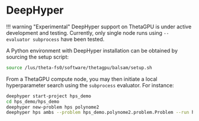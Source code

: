 # DeepHyper

!!! warning "Experimental"
    DeepHyper support on ThetaGPU is under active development and testing.  Currently,
    only single node runs using `--evaluator subprocess` have been tested.

A Python environment with DeepHyper installation can be obtained  by sourcing the setup script:

```bash
source /lus/theta-fs0/software/thetagpu/balsam/setup.sh
```

From a ThetaGPU compute node, you may then initiate a local hyperparameter search using the `subprocess` evaluator.  For instance:

```bash
deephyper start-project hps_demo
cd hps_demo/hps_demo
deephyper new-problem hps polynome2
deephyper hps ambs --problem hps_demo.polynome2.problem.Problem --run hps_demo.polynome2.model_run.run --evaluator subprocess
```
